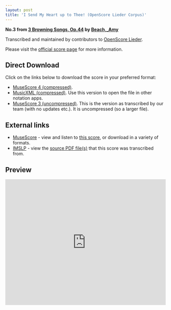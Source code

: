 ```yaml
---
layout: post
title: 'I Send My Heart up to Thee! (OpenScore Lieder Corpus)'
---
```


__No.3 from [3 Browning Songs, Op.44](https://fourscoreandmore.org/openscore/lieder/Beach,_Amy/3_Browning_Songs,_Op.44/) by [Beach,_Amy](https://fourscoreandmore.org/openscore/lieder/Beach,_Amy)__

Transcribed and maintained by contributors to [OpenScore Lieder].

Please visit the [official score page] for more information.

[official score page]: https://musescore.com/openscore-lieder-corpus/scores/6212196
[OpenScore Lieder]: https://musescore.com/openscore-lieder-corpus

## Direct Download

Click on the links below to download the score in your preferred format:
- [MuseScore 4 (compressed)](https://fourscoreandmore.org/openscore/lieder/Beach,_Amy/3_Browning_Songs,_Op.44/3_I_Send_My_Heart_up_to_Thee%21.mscz).
- [MusicXML (compressed)](https://fourscoreandmore.org/openscore/lieder/Beach,_Amy/3_Browning_Songs,_Op.44/3_I_Send_My_Heart_up_to_Thee%21.mxl). Use this version to open the file in other notation apps.
- [MuseScore 3 (uncompressed)](https://raw.githubusercontent.com/OpenScore/Lieder/refs/heads/main/scores/Beach,_Amy/3_Browning_Songs,_Op.44/3_I_Send_My_Heart_up_to_Thee%21/lc6212196.mscx). This is the version as transcribed by our team (with no updates etc.). It is uncompressed (so a larger file).

## External links

- [MuseScore] - view and listen to [this score][MuseScore], or download in a variety of formats.
- [IMSLP] - view the [source PDF file(s)][IMSLP] that this score was transcribed from.

[MuseScore]: https://musescore.com/score/6212196
[IMSLP]: https://imslp.org/wiki/Special:ReverseLookup/361244

## Preview

<iframe width="100%" height="394" src="https://musescore.com/openscore-lieder-corpus/scores/6212196/embed" frameborder="0" allowfullscreen allow="autoplay; fullscreen"></iframe>
